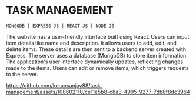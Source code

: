 # TASK MANAGEMENT

`MONGODB | EXPRESS JS | REACT JS | NODE JS`

The website has a user-friendly interface built using React. Users can input item details like name and description. It allows users to add, edit, and delete items. These details are then sent to a backend server created with Express. The server uses a database (MongoDB) to store item information. The application's user interface dynamically updates, reflecting changes made to the items. Users can edit or remove items, which triggers requests to the server.   



https://github.com/keransanjay88/task-management/assets/108602110/ce11e5b8-c8a3-4995-9277-7db8f8dc3964

